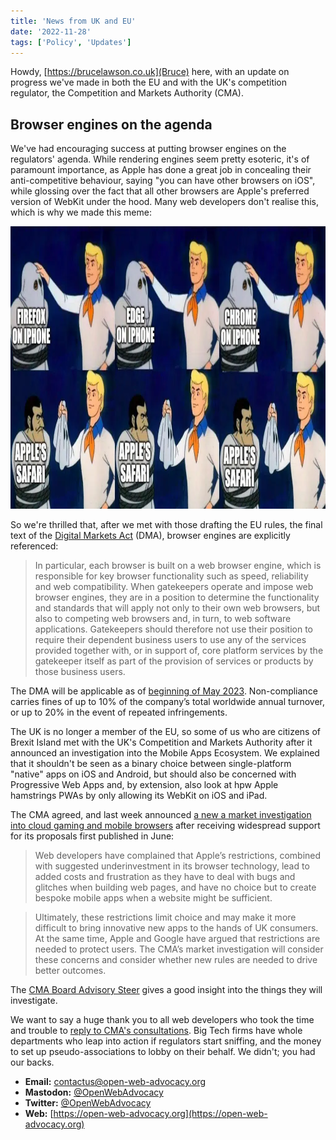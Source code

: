 ```yaml
---
title: 'News from UK and EU'
date: '2022-11-28'
tags: ['Policy', 'Updates']
---
```


Howdy, [https://brucelawson.co.uk](Bruce) here, with an update on progress we've made in both the EU and with the UK's competition regulator, the Competition and Markets Authority (CMA).

## Browser engines on the agenda

We've had encouraging success at putting browser engines on the regulators' agenda. While rendering engines seem pretty esoteric, it's of paramount importance, as Apple has done a great job in concealing their anti-competitive behaviour, saying "you can have other browsers on iOS", while glossing over the fact that all other browsers are Apple's preferred version of WebKit under the hood. Many web developers don't realise this, which is why we made this meme:

<img src="/src/images/blog/apple-browser-ban.webp" alt="Fred from Scooby Doo with a masked figure and text 'Firefox on iPhone'. Fred removes the mask to reveal the villain headed 'Apple's Safari'. Then the same with Edge on iPhone and Chrome on iPhone." width="1024" height="452">

So we're thrilled that, after we met with those drafting the EU rules, the final text of the [Digital Markets Act](https://eur-lex.europa.eu/legal-content/EN/TXT/HTML/?uri=CELEX:32022R1925&from=EN) (DMA), browser engines are explicitly referenced:

> In particular, each browser is built on a web browser engine, which is responsible for key browser functionality such as speed, reliability and web compatibility. When gatekeepers operate and impose web browser engines, they are in a position to determine the functionality and standards that will apply not only to their own web browsers, but also to competing web browsers and, in turn, to web software applications. Gatekeepers should therefore not use their position to require their dependent business users to use any of the services provided together with, or in support of, core platform services by the gatekeeper itself as part of the provision of services or products by those business users. 

The DMA will be applicable as of [beginning of May 2023](https://ec.europa.eu/info/strategy/priorities-2019-2024/europe-fit-digital-age/digital-markets-act-ensuring-fair-and-open-digital-markets_en). Non-compliance carries fines of up to 10% of the company’s total worldwide annual turnover, or up to 20% in the event of repeated infringements.

The UK is no longer a member of the EU, so some of us who are citizens of Brexit Island met with the UK's Competition and Markets Authority after it announced an investigation into the Mobile Apps Ecosystem. We explained that it shouldn't be seen as a binary choice between single-platform "native" apps on iOS and Android, but should also be concerned with Progressive Web Apps and, by extension, also look at hpw Apple hamstrings PWAs by only allowing its WebKit on iOS and iPad.

The CMA agreed, and last week announced [a new a market investigation into cloud gaming and mobile browsers](https://www.gov.uk/government/news/investigation-into-cloud-gaming-and-browsers-to-support-uk-tech-and-consumers) after receiving widespread support for its proposals first published in June:

> Web developers have complained that Apple’s restrictions, combined with suggested underinvestment in its browser technology, lead to added costs and frustration as they have to deal with bugs and glitches when building web pages, and have no choice but to create bespoke mobile apps when a website might be sufficient.

> Ultimately, these restrictions limit choice and may make it more difficult to bring innovative new apps to the hands of UK consumers. At the same time, Apple and Google have argued that restrictions are needed to protect users. The CMA’s market investigation will consider these concerns and consider whether new rules are needed to drive better outcomes.

The [CMA Board Advisory Steer](https://assets.publishing.service.gov.uk/media/637b76478fa8f5771eb23acc/Board_Advisory_Steer_.pdf) gives a good insight into the things they will investigate.

We want to say a huge thank you to all web developers who took the time and trouble to [reply to CMA's consultations](https://www.gov.uk/government/consultations/mobile-browsers-and-cloud-gaming-proposal-to-make-a-market-reference). Big Tech firms have whole departments who leap into action if regulators start sniffing, and the money to set up pseudo-associations to lobby on their behalf. We didn't; you had our backs.

- **Email:**        [contactus@open-web-advocacy.org](mailto:contactus@open-web-advocacy.org)
- **Mastodon:**      [@OpenWebAdvocacy](https://mastodon.social/@owa)
- **Twitter:**      [@OpenWebAdvocacy](https://twitter.com/OpenWebAdvocacy)
- **Web:**         [https://open-web-advocacy.org](https://open-web-advocacy.org)